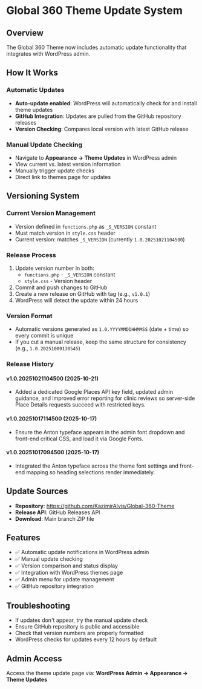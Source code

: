 # Global 360 Theme Update System

## Overview
The Global 360 Theme now includes automatic update functionality that integrates with WordPress admin.

## How It Works

### Automatic Updates
- **Auto-update enabled**: WordPress will automatically check for and install theme updates
- **GitHub Integration**: Updates are pulled from the GitHub repository releases
- **Version Checking**: Compares local version with latest GitHub release

### Manual Update Checking
- Navigate to **Appearance → Theme Updates** in WordPress admin
- View current vs. latest version information
- Manually trigger update checks
- Direct link to themes page for updates

## Versioning System

### Current Version Management
- Version defined in `functions.php` as `_S_VERSION` constant
- Must match version in `style.css` header
- Current version: matches `_S_VERSION` (currently `1.0.20251021104500`)

### Release Process
1. Update version number in both:
   - `functions.php` - `_S_VERSION` constant
   - `style.css` - Version header
2. Commit and push changes to GitHub
3. Create a new release on GitHub with tag (e.g., `v1.0.1`)
4. WordPress will detect the update within 24 hours

### Version Format
- Automatic versions generated as `1.0.YYYYMMDDHHMMSS` (date + time) so every commit is unique
- If you cut a manual release, keep the same structure for consistency (e.g., `1.0.20251009130545`)

### Release History

#### v1.0.20251021104500 (2025-10-21)
- Added a dedicated Google Places API key field, updated admin guidance, and improved error reporting for clinic reviews so server-side Place Details requests succeed with restricted keys.

#### v1.0.20251017114500 (2025-10-17)
- Ensure the Anton typeface appears in the admin font dropdown and front-end critical CSS, and load it via Google Fonts.

#### v1.0.20251017094500 (2025-10-17)
- Integrated the Anton typeface across the theme font settings and front-end mapping so heading selections render immediately.

## Update Sources
- **Repository**: https://github.com/KazimirAlvis/Global-360-Theme
- **Release API**: GitHub Releases API
- **Download**: Main branch ZIP file

## Features
- ✅ Automatic update notifications in WordPress admin
- ✅ Manual update checking
- ✅ Version comparison and status display
- ✅ Integration with WordPress themes page
- ✅ Admin menu for update management
- ✅ GitHub repository integration

## Troubleshooting
- If updates don't appear, try the manual update check
- Ensure GitHub repository is public and accessible
- Check that version numbers are properly formatted
- WordPress checks for updates every 12 hours by default

## Admin Access
Access the theme update page via:
**WordPress Admin → Appearance → Theme Updates**